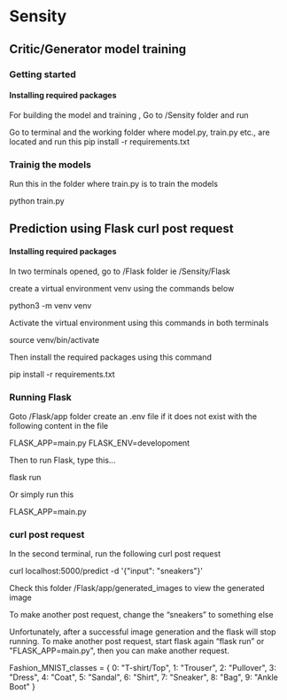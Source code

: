 # Sensity

## Critic/Generator model training

### Getting started

#### Installing required packages

For building the model and training , Go to /Sensity folder and run

Go to terminal and the working folder where model.py, train.py etc., are located and run this
pip install -r requirements.txt

### Trainig the models

Run this in the folder where train.py is to train the models

python train.py

## Prediction using Flask curl post request

#### Installing required packages

In two terminals opened, go to /Flask folder ie /Sensity/Flask

create a virtual environment venv using the commands below

python3 -m venv venv

Activate the virtual environment using this commands in both terminals

source venv/bin/activate

Then install the required packages using this command

pip install -r requirements.txt

### Running Flask

Goto /Flask/app folder create an .env file if it does not exist with the following content in the file

FLASK_APP=main.py
FLASK_ENV=developoment

Then to run Flask, type this...

flask run

Or simply run this

FLASK_APP=main.py

### curl post request

In the second terminal, run the following curl post request

curl localhost:5000/predict -d '{"input": "sneakers"}'

Check this folder /Flask/app/generated_images to view the generated image

To make another post request, change the “sneakers” to something else

Unfortunately, after a successful image generation and the flask will stop running. To make another post request, start flask again “flask run” or "FLASK_APP=main.py", then you can make another request.

Fashion_MNIST_classes = {
0: "T-shirt/Top",
1: "Trouser",
2: "Pullover",
3: "Dress",
4: "Coat",
5: "Sandal",
6: "Shirt",
7: "Sneaker",
8: "Bag",
9: "Ankle Boot"
}
